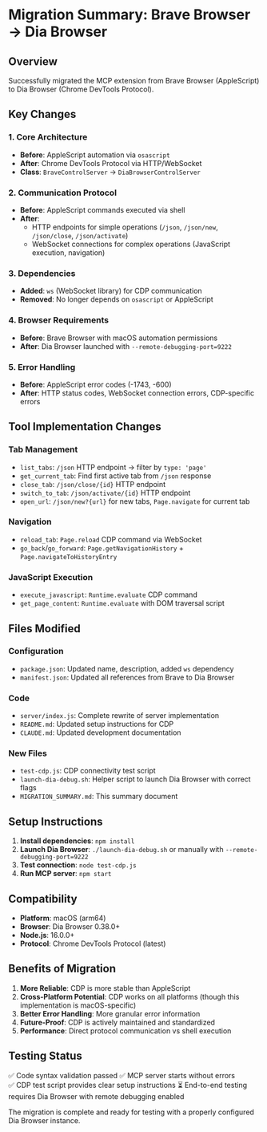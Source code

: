 # Migration Summary: Brave Browser → Dia Browser

## Overview
Successfully migrated the MCP extension from Brave Browser (AppleScript) to Dia Browser (Chrome DevTools Protocol).

## Key Changes

### 1. Core Architecture
- **Before**: AppleScript automation via `osascript`
- **After**: Chrome DevTools Protocol via HTTP/WebSocket
- **Class**: `BraveControlServer` → `DiaBrowserControlServer`

### 2. Communication Protocol
- **Before**: AppleScript commands executed via shell
- **After**: 
  - HTTP endpoints for simple operations (`/json`, `/json/new`, `/json/close`, `/json/activate`)
  - WebSocket connections for complex operations (JavaScript execution, navigation)

### 3. Dependencies
- **Added**: `ws` (WebSocket library) for CDP communication
- **Removed**: No longer depends on `osascript` or AppleScript

### 4. Browser Requirements
- **Before**: Brave Browser with macOS automation permissions
- **After**: Dia Browser launched with `--remote-debugging-port=9222`

### 5. Error Handling
- **Before**: AppleScript error codes (-1743, -600)
- **After**: HTTP status codes, WebSocket connection errors, CDP-specific errors

## Tool Implementation Changes

### Tab Management
- `list_tabs`: `/json` HTTP endpoint → filter by `type: 'page'`
- `get_current_tab`: Find first active tab from `/json` response
- `close_tab`: `/json/close/{id}` HTTP endpoint
- `switch_to_tab`: `/json/activate/{id}` HTTP endpoint
- `open_url`: `/json/new?{url}` for new tabs, `Page.navigate` for current tab

### Navigation
- `reload_tab`: `Page.reload` CDP command via WebSocket
- `go_back`/`go_forward`: `Page.getNavigationHistory` + `Page.navigateToHistoryEntry`

### JavaScript Execution
- `execute_javascript`: `Runtime.evaluate` CDP command
- `get_page_content`: `Runtime.evaluate` with DOM traversal script

## Files Modified

### Configuration
- `package.json`: Updated name, description, added `ws` dependency
- `manifest.json`: Updated all references from Brave to Dia Browser

### Code
- `server/index.js`: Complete rewrite of server implementation
- `README.md`: Updated setup instructions for CDP
- `CLAUDE.md`: Updated development documentation

### New Files
- `test-cdp.js`: CDP connectivity test script
- `launch-dia-debug.sh`: Helper script to launch Dia Browser with correct flags
- `MIGRATION_SUMMARY.md`: This summary document

## Setup Instructions

1. **Install dependencies**: `npm install`
2. **Launch Dia Browser**: `./launch-dia-debug.sh` or manually with `--remote-debugging-port=9222`
3. **Test connection**: `node test-cdp.js`
4. **Run MCP server**: `npm start`

## Compatibility

- **Platform**: macOS (arm64)
- **Browser**: Dia Browser 0.38.0+
- **Node.js**: 16.0.0+
- **Protocol**: Chrome DevTools Protocol (latest)

## Benefits of Migration

1. **More Reliable**: CDP is more stable than AppleScript
2. **Cross-Platform Potential**: CDP works on all platforms (though this implementation is macOS-specific)
3. **Better Error Handling**: More granular error information
4. **Future-Proof**: CDP is actively maintained and standardized
5. **Performance**: Direct protocol communication vs shell execution

## Testing Status

✅ Code syntax validation passed
✅ MCP server starts without errors  
✅ CDP test script provides clear setup instructions
⏳ End-to-end testing requires Dia Browser with remote debugging enabled

The migration is complete and ready for testing with a properly configured Dia Browser instance.
